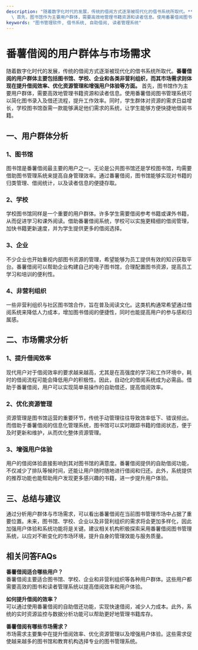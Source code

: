 ```yaml
---
description: "随着数字化时代的发展，传统的借阅方式逐渐被现代化的借书系统所取代。**番薯借阅的用户群体主要包括图书馆、学校、企业和各类非营利组织，而其市场需求则体现在提升借阅效率、优化资源管理和增强用户体验等方面。**\
  \ 首先，图书馆作为主要用户群体，需要高效地管理书籍资源和读者信息。使用番薯借阅图书管理系统可以简化图书录入及借还流程，提升工作效率。同时，学生群体对资源的需求日益增长，学校图书馆亟需一款能够满足他们需求的系统，让学生能够方便快捷地借阅书籍。"
keywords: "图书管理软件, 借书系统, 自助借阅, 读者管理系统"
---
```

# 番薯借阅的用户群体与市场需求

随着数字化时代的发展，传统的借阅方式逐渐被现代化的借书系统所取代。**番薯借阅的用户群体主要包括图书馆、学校、企业和各类非营利组织，而其市场需求则体现在提升借阅效率、优化资源管理和增强用户体验等方面。** 首先，图书馆作为主要用户群体，需要高效地管理书籍资源和读者信息。使用番薯借阅图书管理系统可以简化图书录入及借还流程，提升工作效率。同时，学生群体对资源的需求日益增长，学校图书馆亟需一款能够满足他们需求的系统，让学生能够方便快捷地借阅书籍。

## 一、用户群体分析

### 1、图书馆

图书馆是番薯借阅最主要的用户之一。无论是公共图书馆还是学校图书馆，均需要借助图书管理系统来提高自身管理效率。通过番薯借阅，图书馆能够实现对书籍的归类管理、借阅统计，以及读者信息的便捷存取。

### 2、学校

学校图书馆同样是一个重要的用户群体。许多学生需要借阅参考书籍或课外书籍，从而促进学习和课外阅读。借助番薯借阅系统，学校可以实施更精细的借阅管理，加快书籍更新速度，并为学生提供更多的借阅选择。

### 3、企业

不少企业也开始重视内部图书资源的管理，希望能够为员工提供有效的知识获取平台。番薯借阅可以帮助企业构建自己的电子图书馆，合理配置图书资源，提高员工学习和培训的便利性。

### 4、非营利组织

一些非营利组织与社区图书馆合作，旨在普及阅读文化。这类机构通常希望通过借阅系统来降低人力成本，增加图书借阅的便捷性，同时也能提高用户的参与感和归属感。

## 二、市场需求分析

### 1、提升借阅效率

现代用户对于借阅效率的要求越来越高，尤其是在高强度的学习和工作环境中，耗时的借阅流程可能会降低用户的积极性。因此，自动化的借阅系统成为必需品。借助于番薯借阅，用户可以实现简单易操作的自助借还，提高借阅效率。

### 2、优化资源管理

资源管理是图书馆运营的重要环节，传统手动管理往往导致效率低下、错误频出。而借助于番薯借阅的信息化管理系统，图书馆可以实时跟踪书籍的借阅状态，便于及时更新和维护，从而优化整体资源管理。

### 3、增强用户体验

用户的借阅体验直接影响到其对图书馆的满意度。番薯借阅提供的自助借阅功能，不仅减少了排队等候时间，还能让用户随时随地进行借阅和归还。此外，系统提供的推荐功能也能帮助用户发现更多感兴趣的书籍，进一步提升用户体验。

## 三、总结与建议

通过分析用户群体与市场需求，可以看出番薯借阅在当前图书管理市场中占据了重要位置。未来，图书馆、学校、企业以及非营利组织的需求将会更加多样化，因此加强用户体验和系统功能将是关键。建议相关机构积极探索采用番薯借阅图书管理系统，以应对不断变化的市场环境，提升自身的管理效能与服务质量。

## 相关问答FAQs

**番薯借阅适合哪些用户？**  
番薯借阅主要适合图书馆、学校、企业和非营利组织等各种用户群体。这些用户都需要高效的图书和读者管理系统以提高借阅效率和用户体验。

**如何提升借阅的效率？**  
可以通过使用番薯借阅的自助借还功能，实现快速借阅，减少人力成本。此外，系统的实时资源监控与数据分析功能可以帮助更好地管理书籍库存。

**番薯借阅有哪些市场需求？**  
市场需求主要集中在提升借阅效率、优化资源管理以及增强用户体验。这些需求促使越来越多的图书馆和教育机构选择专业的图书管理系统。
